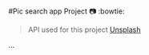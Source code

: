 #Pic search app Project :camera: :bowtie:

>API used for this project
[Unsplash](https://unsplash.com)

...